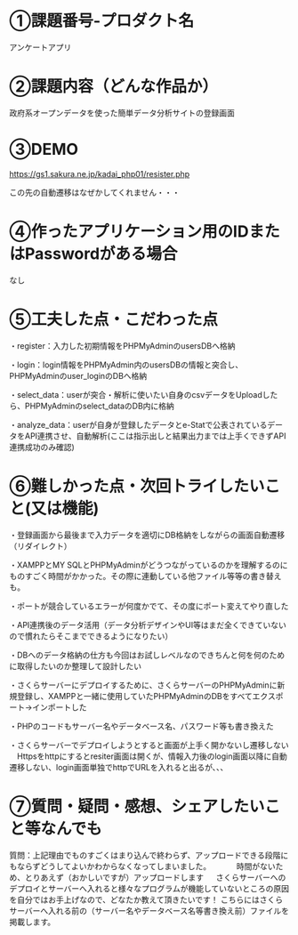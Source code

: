 # ①課題番号-プロダクト名
アンケートアプリ

# ②課題内容（どんな作品か）
政府系オープンデータを使った簡単データ分析サイトの登録画面

# ③DEMO
https://gs1.sakura.ne.jp/kadai_php01/resister.php

この先の自動遷移はなぜかしてくれません・・・

# ④作ったアプリケーション用のIDまたはPasswordがある場合
なし

# ⑤工夫した点・こだわった点
・register：入力した初期情報をPHPMyAdminのusersDBへ格納

・login：login情報をPHPMyAdmin内のusersDBの情報と突合し、PHPMyAdminのuser_loginのDBへ格納

・select_data：userが突合・解析に使いたい自身のcsvデータをUploadしたら、PHPMyAdminのselect_dataのDB内に格納

・analyze_data：userが自身が登録したデータとe-Statで公表されているデータをAPI連携させ、自動解析(ここは指示出しと結果出力までは上手くできずAPI連携成功のみ確認)

# ⑥難しかった点・次回トライしたいこと(又は機能)
・登録画面から最後まで入力データを適切にDB格納をしながらの画面自動遷移（リダイレクト）

・XAMPPとMY SQLとPHPMyAdminがどうつながっているのかを理解するのにものすごく時間がかかった。その際に連動している他ファイル等等の書き替えも。

・ポートが競合しているエラーが何度かでて、その度にポート変えてやり直した

・API連携後のデータ活用（データ分析デザインやUI等はまだ全くできていないので慣れたらそこまでできるようになりたい）

・DBへのデータ格納の仕方も今回はお試しレベルなのできちんと何を何のために取得したいのか整理して設計したい

・さくらサーバーにデプロイするために、さくらサーバーのPHPMyAdminに新規登録し、XAMPPと一緒に使用していたPHPMyAdminのDBをすべてエクスポート→インポートした

・PHPのコードもサーバー名やデータベース名、パスワード等も書き換えた

・さくらサーバーでデプロイしようとすると画面が上手く開かないし遷移しない
　Httpsをhttpにするとresiter画面は開くが、情報入力後のlogin画面以降に自動遷移しない、login画面単独でhttpでURLを入れると出るが、、、

# ⑦質問・疑問・感想、シェアしたいこと等なんでも
質問：上記理由でものすごくはまり込んで終わらず、アップロードできる段階にもならずどうしてよいかわからなくなってしまいました。
　　　時間がないため、とりあえず（おかしいですが）アップロードします
   　 さくらサーバーへのデプロイとサーバーへ入れると様々なプログラムが機能していないところの原因を自分ではお手上げなので、どなたか教えて頂きたいです！
      こちらにはさくらサーバーへ入れる前の（サーバー名やデータベース名等書き換え前）ファイルを掲載します。
